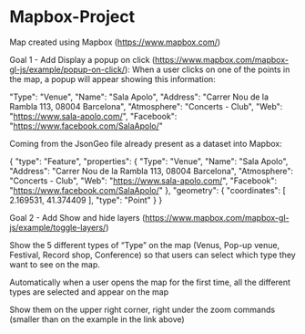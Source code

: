 # Mapbox-Project
Map created using Mapbox (https://www.mapbox.com/)

Goal 1 - Add Display a popup on click (https://www.mapbox.com/mapbox-gl-js/example/popup-on-click/): When a user clicks on one of the points in the map, a popup will appear showing this information:

   "Type": "Venue",
    "Name": "Sala Apolo",
    "Address": "Carrer Nou de la Rambla 113, 08004 Barcelona",
    "Atmosphere": "Concerts - Club",
    "Web": "https://www.sala-apolo.com/",
    "Facebook": "https://www.facebook.com/SalaApolo/"
    
Coming from the JsonGeo file already present as a dataset into Mapbox:

{
  "type": "Feature",
  "properties": {
    "Type": "Venue",
    "Name": "Sala Apolo",
    "Address": "Carrer Nou de la Rambla 113, 08004 Barcelona",
    "Atmosphere": "Concerts - Club",
    "Web": "https://www.sala-apolo.com/",
    "Facebook": "https://www.facebook.com/SalaApolo/"
  },
  "geometry": {
    "coordinates": [
      2.169531,
      41.374409
    ],
    "type": "Point"
  }
}



Goal 2 - Add Show and hide layers (https://www.mapbox.com/mapbox-gl-js/example/toggle-layers/)

Show the 5 different types of “Type” on the map (Venus, Pop-up venue, Festival, Record shop, Conference) so that users can select which type they want to see on the map.

Automatically when a user opens the map for the first time, all the different types are selected and appear on the map

Show them on the upper right corner, right under the zoom commands (smaller than on the example in the link above)
